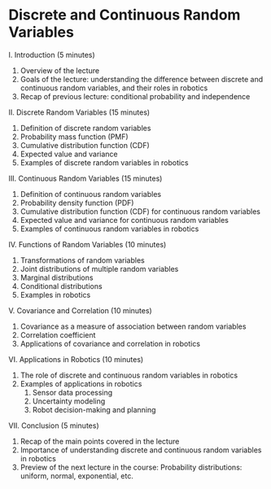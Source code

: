 # Discrete and Continuous Random Variables

I. Introduction (5 minutes)

1. Overview of the lecture
1. Goals of the lecture: understanding the difference between discrete and continuous random variables, and their roles in robotics
1. Recap of previous lecture: conditional probability and independence

II. Discrete Random Variables (15 minutes)

1. Definition of discrete random variables
1. Probability mass function (PMF)
1. Cumulative distribution function (CDF)
1. Expected value and variance
1. Examples of discrete random variables in robotics

III. Continuous Random Variables (15 minutes)

1. Definition of continuous random variables
1. Probability density function (PDF)
1. Cumulative distribution function (CDF) for continuous random variables
1. Expected value and variance for continuous random variables
1. Examples of continuous random variables in robotics

IV. Functions of Random Variables (10 minutes)

1. Transformations of random variables
1. Joint distributions of multiple random variables
1. Marginal distributions
1. Conditional distributions
1. Examples in robotics

V. Covariance and Correlation (10 minutes)

1. Covariance as a measure of association between random variables
1. Correlation coefficient
1. Applications of covariance and correlation in robotics

VI. Applications in Robotics (10 minutes)

1. The role of discrete and continuous random variables in robotics
1. Examples of applications in robotics
   1. Sensor data processing
   1. Uncertainty modeling
   1. Robot decision-making and planning

VII. Conclusion (5 minutes)

1. Recap of the main points covered in the lecture
1. Importance of understanding discrete and continuous random variables in robotics
1. Preview of the next lecture in the course: Probability distributions: uniform, normal, exponential, etc.
